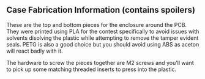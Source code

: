 ## Case Fabrication Information (contains spoilers)

These are the top and bottom pieces for the enclosure around the PCB. They were
printed using PLA for the contest specifically to avoid issues with solvents
disolving the plastic while attempting to remove the tamper evident seals. PETG
is also a good choice but you should avoid using ABS as aceton will react badly
with it.

The hardware to screw the pieces together are M2 screws and you'll want to pick
up some matching threaded inserts to press into the plastic.
